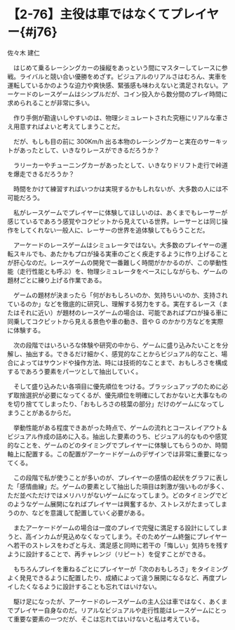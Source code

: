 # 【2-76】主役は車ではなくてプレイヤー{#j76}

<div class="author">佐々木 建仁</div>

　はじめて乗るレーシングカーの操縦をあっという間にマスターしてレースに参戦。ライバルと競い合い優勝をめざす。ビジュアルのリアルさはむろん、実車を運転しているかのような迫力や爽快感、緊張感も味わえないと満足されない。アーケードのレースゲームはシンプルだが、コイン投入から数分間のプレイ時間に求められることが非常に多い。

　作り手側が勘違いしやすいのは、物理シミュレートされた究極にリアルな車さえ用意すればよいと考えてしまうことだ。

　だが、もしも目の前に 300Km/h 出る本物のレーシングカーと実在のサーキットがあったとして、いきなりレースができるだろうか？

　ラリーカーやチューニングカーがあったとして、いきなりドリフト走行で峠道を爆走できるだろうか？

　時間をかけて練習すればいつかは実現するかもしれないが、大多数の人には不可能だろう。

　私がレースゲームでプレイヤーに体験してほしいのは、あくまでもレーサーが感じているであろう感覚やコクピットから見えている世界。レーサーとは同じ操作をしてくれない一般人に、レーサーの世界を追体験してもらうことだ。

　アーケードのレースゲームはシミュレータではない。大多数のプレイヤーの運転スキルでも、あたかもプロが操る実車のごとく疾走するように作り上げることが肝心なのだ。レースゲームの開発で一番難しく時間がかかるのが、この挙動性能（走行性能とも呼ぶ）を、物理シミュレータをベースにしながらも、ゲームの題材ごとに練り上げる作業である。

　ゲームの題材が決まったら「何がおもしろいのか、気持ちいいのか、支持されているのか」などを徹底的に研究し、理解する努力をする。実在するレース（またはそれに近い）が題材のレースゲームの場合は、可能であればプロが操る車に同乗してコクピットから見える景色や車の動き、音や G のかかり方などを実際に体験する。

　次の段階ではいろいろな体験や研究の中から、ゲームに盛り込みたいことを分解し、抽出する。できるだけ細かく、感覚的なことからビジュアル的なこと、場合によってはサウンドや操作方法、時には技術的なことまで、おもしろさを構成するであろう要素をパーツとして抽出していく。

　そして盛り込みたい各項目に優先順位をつける。ブラッシュアップのために必ず取捨選択が必要になってくるが、優先順位を明確にしておかないと大事なものを切り捨ててしまったり、「おもしろさの枝葉の部分」だけのゲームになってしまうことがあるからだ。

　挙動性能がある程度できあがった時点で、ゲームの流れとコースレイアウト＆ビジュアル作成の詰めに入る。抽出した要素のうち、ビジュアル的なものや感覚的なことを、ゲームのどのタイミングでプレイヤーに体験してもらうのか、時間軸上に配置する。この配置がアーケードゲームのデザインでは非常に重要になってくる。

　この段階で私が使うことが多いのが、プレイヤーの感情の起伏をグラフに表した「感情曲線」だ。ゲームの要素として抽出した項目は刺激が強いものが多く、ただ並べただけではメリハリがないゲームになってしまう。どのタイミングでどのようなゲーム展開になればプレイヤーは興奮するか、ストレスがたまってしまうのか、などを意識して配置していく必要がある。

　またアーケードゲームの場合は一度のプレイで完璧に満足する設計にしてしまうと、高インカムが見込めなくなってしまう。そのためゲーム終盤にプレイヤーへ若干のストレスをわざと与え、満足感と同時に若干の「悔しい」気持ちを残すように設計することで、再チャレンジ（リピート）を促すことができる。

　もちろんプレイを重ねるごとにプレイヤーが「次のおもしろさ」をタイミングよく発見できるように配置したり、成績によって違う展開になるなど、再度プレイしたくなるように設計することも忘れてはいけない。

　駆け足になったが、アーケードのレースゲームの主人公は車ではなく、あくまでプレイヤー自身なのだ。リアルなビジュアルや走行性能はレースゲームにとって重要な要素の一つだが、そこは忘れてはいけないと私は考えている。
